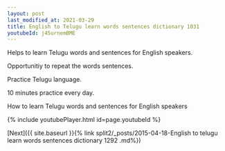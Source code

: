 ```yaml
---
layout: post
last_modified_at: 2021-03-29
title: English to Telugu learn words sentences dictionary 1031 
youtubeId: j45urnemBME
---
```

 
 
Helps to learn Telugu words and sentences for English speakers.

Opportunitiy to repeat the words sentences. 

Practice Telugu language. 
 
10 minutes practice every day. 
 
How to learn Telugu words and sentences for English speakers 
 
{% include youtubePlayer.html id=page.youtubeId %}
 
 
[Next]({{ site.baseurl }}{% link  split2/_posts/2015-04-18-English to telugu learn words sentences dictionary 1292 .md%})
 
